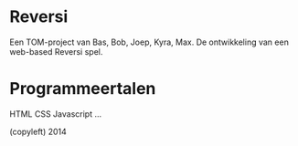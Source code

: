 Reversi
=======

Een TOM-project van Bas, Bob, Joep, Kyra, Max.
De ontwikkeling van een web-based Reversi spel.

Programmeertalen
=======

HTML
CSS
Javascript
...

(copyleft) 2014